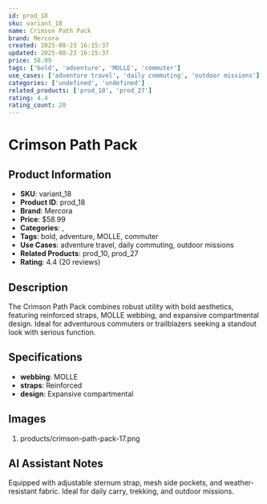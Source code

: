 ```yaml
---
id: prod_18
sku: variant_18
name: Crimson Path Pack
brand: Mercora
created: 2025-08-23 16:15:37
updated: 2025-08-23 16:15:37
price: 58.99
tags: ['bold', 'adventure', 'MOLLE', 'commuter']
use_cases: ['adventure travel', 'daily commuting', 'outdoor missions']
categories: ['undefined', 'undefined']
related_products: ['prod_10', 'prod_27']
rating: 4.4
rating_count: 20
---
```


# Crimson Path Pack

## Product Information
- **SKU**: variant_18
- **Product ID**: prod_18
- **Brand**: Mercora
- **Price**: $58.99
- **Categories**: , 
- **Tags**: bold, adventure, MOLLE, commuter
- **Use Cases**: adventure travel, daily commuting, outdoor missions
- **Related Products**: prod_10, prod_27
- **Rating**: 4.4 (20 reviews)

## Description
The Crimson Path Pack combines robust utility with bold aesthetics, featuring reinforced straps, MOLLE webbing, and expansive compartmental design. Ideal for adventurous commuters or trailblazers seeking a standout look with serious function.

## Specifications
- **webbing**: MOLLE
- **straps**: Reinforced
- **design**: Expansive compartmental

## Images
1. products/crimson-path-pack-17.png

## AI Assistant Notes
Equipped with adjustable sternum strap, mesh side pockets, and weather-resistant fabric. Ideal for daily carry, trekking, and outdoor missions.
